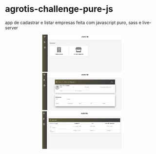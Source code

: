 # agrotis-challenge-pure-js


app de cadastrar e listar empresas feita com javascript puro, sass e live-server

<p align="center">
  <img src="a-1.png"  width="260"/>

<img src="a-2.png"  width="260"/>

<img src="a-3.png"  width="260"/>

</p>
